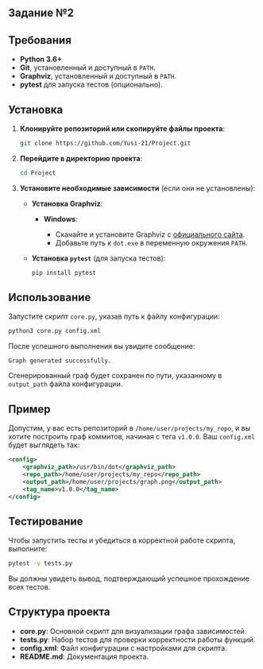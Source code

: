 ## Задание №2


## Требования

- **Python 3.6+**
- **Git**, установленный и доступный в `PATH`.
- **Graphviz**, установленный и доступный в `PATH`.
- **pytest** для запуска тестов (опционально).

## Установка

1. **Клонируйте репозиторий или скопируйте файлы проекта**:

   ```bash
   git clone https://github.com/Yusi-21/Project.git
   ```

2. **Перейдите в директорию проекта**:

   ```bash
   cd Project
   ```

3. **Установите необходимые зависимости** (если они не установлены):

   - **Установка Graphviz**:
     - **Windows**:

       - Скачайте и установите Graphviz с [официального сайта](https://graphviz.org/download/).
       - Добавьте путь к `dot.exe` в переменную окружения `PATH`.

   - **Установка `pytest`** (для запуска тестов):

     ```bash
     pip install pytest
     ```

## Использование

Запустите скрипт `core.py`, указав путь к файлу конфигурации:

```bash
python3 core.py config.xml
```

После успешного выполнения вы увидите сообщение:

```
Graph generated successfully.
```

Сгенерированный граф будет сохранен по пути, указанному в `output_path` файла конфигурации.

## Пример

Допустим, у вас есть репозиторий в `/home/user/projects/my_repo`, и вы хотите построить граф коммитов, начиная с тега `v1.0.0`. Ваш `config.xml` будет выглядеть так:

```xml
<config>
    <graphviz_path>/usr/bin/dot</graphviz_path>
    <repo_path>/home/user/projects/my_repo</repo_path>
    <output_path>/home/user/projects/graph.png</output_path>
    <tag_name>v1.0.0</tag_name>
</config>
```

## Тестирование

Чтобы запустить тесты и убедиться в корректной работе скрипта, выполните:

```bash
pytest -v tests.py
```

Вы должны увидеть вывод, подтверждающий успешное прохождение всех тестов.

## Структура проекта

- **core.py**: Основной скрипт для визуализации графа зависимостей.
- **tests.py**: Набор тестов для проверки корректности работы функций.
- **config.xml**: Файл конфигурации с настройками для скрипта.
- **README.md**: Документация проекта.

